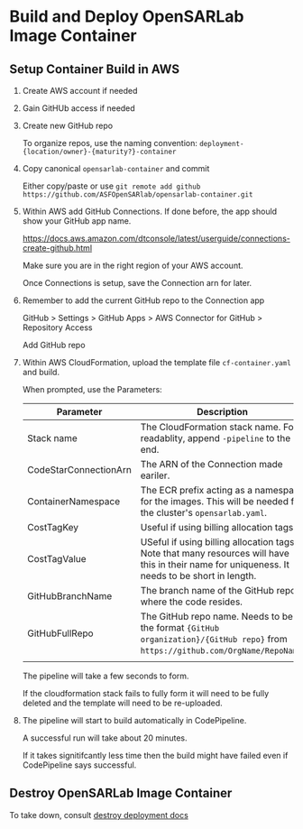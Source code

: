 # Build and Deploy OpenSARLab Image Container

## Setup Container Build in AWS

1. Create AWS account if needed

1. Gain GitHUb access if needed

1. Create new GitHub repo

    To organize repos, use the naming convention: `deployment-{location/owner}-{maturity?}-container`

1. Copy canonical `opensarlab-container` and commit

    Either copy/paste or use `git remote add github https://github.com/ASFOpenSARlab/opensarlab-container.git`

1. Within AWS add GitHub Connections. If done before, the app should show your GitHub app name.

    https://docs.aws.amazon.com/dtconsole/latest/userguide/connections-create-github.html

    Make sure you are in the right region of your AWS account.

    Once Connections is setup, save the Connection arn for later.

1. Remember to add the current GitHub repo to the Connection app

    GitHub > Settings > GitHub Apps > AWS Connector for GitHub > Repository Access

    Add GitHub repo

1. Within AWS CloudFormation, upload the template file `cf-container.yaml` and build.

    When prompted, use the Parameters:

    | Parameter | Description |
    |-----------|-------------|
    | Stack name | The CloudFormation stack name. For readablity, append `-pipeline` to the end. |
    | CodeStarConnectionArn | The ARN of the Connection made eariler. |
    | ContainerNamespace | The ECR prefix acting as a namespace for the images. This will be needed for the cluster's `opensarlab.yaml`. |
    | CostTagKey | Useful if using billing allocation tags. |
    | CostTagValue | USeful if using billing allocation tags. Note that many resources will have this in their name for uniqueness. It needs to be short in length. |
    | GitHubBranchName | The branch name of the GitHub repo where the code resides. |
    | GitHubFullRepo | The GitHub repo name. Needs to be in the format `{GitHub organization}/{GitHub repo}` from `https://github.com/OrgName/RepoName`. |
    | | |

    The pipeline will take a few seconds to form.

    If the cloudformation stack fails to fully form it will need to be fully deleted and the template will need to be re-uploaded.

1. The pipeline will start to build automatically in CodePipeline.

    A successful run will take about 20 minutes. 
    
    If it takes signitifcantly less time then the build might have failed even if CodePipeline says successful.


## Destroy OpenSARLab Image Container

To take down, consult [destroy deployment docs](../destroy_deployment.md)